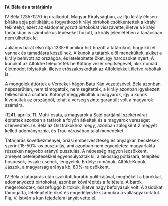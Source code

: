 **IV. Béla és a tatárjárás**

IV Béla 1235-1270-ig uralkodott Magyar Királyságban, az ifju király élesen bírálta apja politikáját, a fogyatkozó királyi birtokok csökkentették a királyi tekintélyt, ezért az eladományozott birtokokat visszavette, illetve a királyi tanácsban is szimbolikus lépéseket hozott, a király jelenlétében a tanácsban nem ülhettek le.

Julianus barát első útja 1235-6 amikor hírt hozott a tatárokról, hogy közel vannak és támadásra készülnek. A kunok a tatárok elől menekültek, akiket a király behívott az országba, és letelepítette őket, így harcosokat nyert. A kunokat az Alföldre telepítették be Kötöny vezér segítségével, akik nomád életmódot folytattak, illetve erőszakoskodtak az Alföldiekkel, illetve raboltak is.

A mongolok áttörtek a Vereckei-hágón Batu Kán vezetésével. Béla azonban népszerűtlen, nem támogatták, nem segítették, a király azonban igyekezett felkészülni a csatára. Kötönyt meggyilkolták a magyarok, így a kunok kivonultak az országból, tehát a verség szinte garantált volt a magyarok számára. 


:1241. április. 11. Muhi-csata, a magyarok a Sajó partjánál szekérvárat építettek azonban a tatárok a folyón átkeltek és a magyarok vereséget szenvedtek. IV. Béla az Osztrákokhoz megy, azonban zálogként 2 megyét kellett adományoznia, és Trau városában talál menedéket.

Tatárjárás következményei, óriási emberveszteség és anyagkár, becslések szerint 15-50%-os pusztulás, ami azonban nem egyenletes: magyarlakta részeken nagyobb arányú pusztulás. A népesség nagyon lecsökkent, amelyet betelepítésekkel egyensúlyoztak ki, a lakosság pótlására, telepítés: hospesek, észak: csehek, lengyelek, Erdély: románok, Alföld: Kunok, Jászok, a magyarság aránya kb. 80%-ra csökkent.

IV Béla a tatárjárás után szakított korább politikájával, megbékélt a bárókkal, adományozott birtokokat, azonban kővárépítés a feltétele. A bárók megerősödtek, összefüggő birtokok, illetve nagy befolyásuk volt. A zsidókat támogatta, letelepítette őket és engedélyezte számukra a vallásgyakorlatot. Fia, V. István a kun fejedelem lányát vette el.